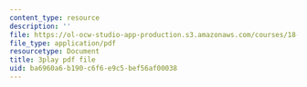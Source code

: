 ```yaml
---
content_type: resource
description: ''
file: https://ol-ocw-studio-app-production.s3.amazonaws.com/courses/18-217-graph-theory-and-additive-combinatorics-fall-2019/ba6960a6b190c6f6e9c5bef56af00038_rBUFitIoE14.pdf
file_type: application/pdf
resourcetype: Document
title: 3play pdf file
uid: ba6960a6-b190-c6f6-e9c5-bef56af00038
---
```

